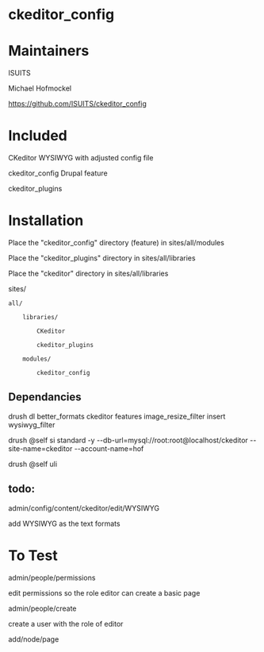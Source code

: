 ckeditor_config
===============

Maintainers
===============
ISUITS

Michael Hofmockel

https://github.com/ISUITS/ckeditor_config

Included
================
CKeditor WYSIWYG with adjusted config file

ckeditor_config Drupal feature

ckeditor_plugins


Installation
===============

Place the "ckeditor_config" directory (feature) in sites/all/modules

Place the "ckeditor_plugins" directory in sites/all/libraries

Place the "ckeditor" directory in sites/all/libraries

sites/

	all/

		libraries/

			CKeditor

			ckeditor_plugins

		modules/

			ckeditor_config

Dependancies
----------------

drush dl better_formats ckeditor features image_resize_filter insert wysiwyg_filter

drush @self si standard -y --db-url=mysql://root:root@localhost/ckeditor --site-name=ckeditor --account-name=hof

drush @self uli

todo:
----------------
admin/config/content/ckeditor/edit/WYSIWYG

add WYSIWYG as the text formats

To Test
================

admin/people/permissions

edit permissions so the role editor can create a basic page

admin/people/create

create a user with the role of editor

add/node/page
